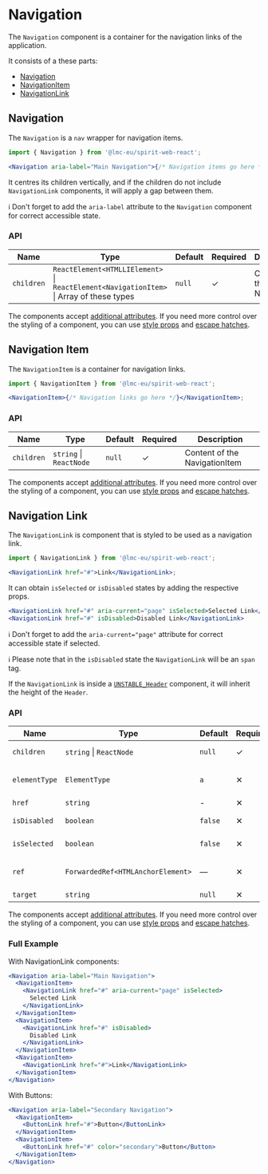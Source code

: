 # Navigation

The `Navigation` component is a container for the navigation links of the application.

It consists of a these parts:

- [Navigation](#navigation)
- [NavigationItem](#navigation-item)
- [NavigationLink](#navigation-link)

## Navigation

The `Navigation` is a `nav` wrapper for navigation items.

```jsx
import { Navigation } from '@lmc-eu/spirit-web-react';

<Navigation aria-label="Main Navigation">{/* Navigation items go here */}</Navigation>;
```

It centres its children vertically, and if the children do not include `NavigationLink` components,
it will apply a gap between them.

ℹ️ Don't forget to add the `aria-label` attribute to the `Navigation` component for correct accessible state.

### API

| Name       | Type                                                                                    | Default | Required | Description               |
| ---------- | --------------------------------------------------------------------------------------- | ------- | -------- | ------------------------- |
| `children` | `ReactElement<HTMLLIElement>` \| `ReactElement<NavigationItem>` \| Array of these types | `null`  | ✓        | Content of the Navigation |

The components accept [additional attributes][readme-additional-attributes].
If you need more control over the styling of a component, you can use [style props][readme-style-props]
and [escape hatches][readme-escape-hatches].

## Navigation Item

The `NavigationItem` is a container for navigation links.

```jsx
import { NavigationItem } from '@lmc-eu/spirit-web-react';

<NavigationItem>{/* Navigation links go here */}</NavigationItem>;
```

### API

| Name       | Type                    | Default | Required | Description                   |
| ---------- | ----------------------- | ------- | -------- | ----------------------------- |
| `children` | `string` \| `ReactNode` | `null`  | ✓        | Content of the NavigationItem |

The components accept [additional attributes][readme-additional-attributes].
If you need more control over the styling of a component, you can use [style props][readme-style-props]
and [escape hatches][readme-escape-hatches].

## Navigation Link

The `NavigationLink` is component that is styled to be used as a navigation link.

```jsx
import { NavigationLink } from '@lmc-eu/spirit-web-react';

<NavigationLink href="#">Link</NavigationLink>;
```

It can obtain `isSelected` or `isDisabled` states by adding the respective props.

```jsx
<NavigationLink href="#" aria-current="page" isSelected>Selected Link</NavigationLink>
<NavigationLink href="#" isDisabled>Disabled Link</NavigationLink>
```

ℹ️ Don't forget to add the `aria-current="page"` attribute for correct accessible state if selected.

ℹ️ Please note that in the `isDisabled` state the `NavigationLink` will be an `span` tag.

If the `NavigationLink` is inside a [`UNSTABLE_Header`][web-react-unstable-header] component, it will
inherit the height of the `Header`.

### API

| Name          | Type                              | Default | Required | Description                   |
| ------------- | --------------------------------- | ------- | -------- | ----------------------------- |
| `children`    | `string` \| `ReactNode`           | `null`  | ✓        | Content of the NavigationLink |
| `elementType` | `ElementType`                     | `a`     | ✕        | Type of element used as       |
| `href`        | `string`                          | -       | ✕        | URL of the link               |
| `isDisabled`  | `boolean`                         | `false` | ✕        | Whether the link is disabled  |
| `isSelected`  | `boolean`                         | `false` | ✕        | Whether the link is selected  |
| `ref`         | `ForwardedRef<HTMLAnchorElement>` | —       | ✕        | Anchor element reference      |
| `target`      | `string`                          | `null`  | ✕        | Link target                   |

The components accept [additional attributes][readme-additional-attributes].
If you need more control over the styling of a component, you can use [style props][readme-style-props]
and [escape hatches][readme-escape-hatches].

### Full Example

With NavigationLink components:

```jsx
<Navigation aria-label="Main Navigation">
  <NavigationItem>
    <NavigationLink href="#" aria-current="page" isSelected>
      Selected Link
    </NavigationLink>
  </NavigationItem>
  <NavigationItem>
    <NavigationLink href="#" isDisabled>
      Disabled Link
    </NavigationLink>
  </NavigationItem>
  <NavigationItem>
    <NavigationLink href="#">Link</NavigationLink>
  </NavigationItem>
</Navigation>
```

With Buttons:

```jsx
<Navigation aria-label="Secondary Navigation">
  <NavigationItem>
    <ButtonLink href="#">Button</ButtonLink>
  </NavigationItem>
  <NavigationItem>
    <ButtonLink href="#" color="secondary">Button</Button>
  </NavigationItem>
</Navigation>
```

[readme-additional-attributes]: https://github.com/lmc-eu/spirit-design-system/blob/main/packages/web-react/README.md#additional-attributes
[readme-escape-hatches]: https://github.com/lmc-eu/spirit-design-system/blob/main/packages/web-react/README.md#escape-hatches
[readme-style-props]: https://github.com/lmc-eu/spirit-design-system/blob/main/packages/web-react/README.md#style-props
[web-react-unstable-header]: https://github.com/lmc-eu/spirit-design-system/blob/main/packages/web-react/src/components/UNSTABLE_Header/README.md
